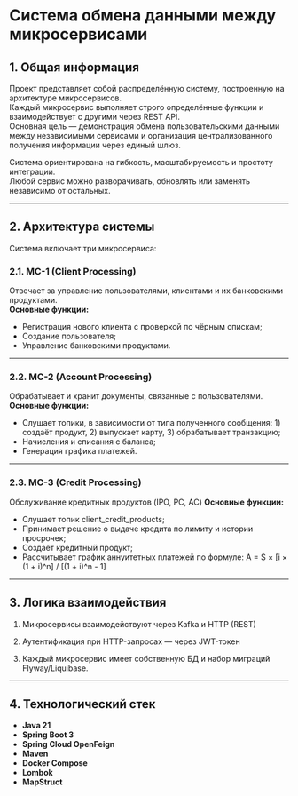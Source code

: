 # Система обмена данными между микросервисами

## 1. Общая информация

Проект представляет собой распределённую систему, построенную на архитектуре микросервисов.  
Каждый микросервис выполняет строго определённые функции и взаимодействует с другими через REST API.  
Основная цель — демонстрация обмена пользовательскими данными между независимыми сервисами и организация централизованного получения информации через единый шлюз.

Система ориентирована на гибкость, масштабируемость и простоту интеграции.  
Любой сервис можно разворачивать, обновлять или заменять независимо от остальных.

---

## 2. Архитектура системы

Система включает три микросервиса:

### 2.1. МС-1 (Client Processing)
Отвечает за управление пользователями, клиентами и их банковскими продуктами.  
**Основные функции:**
- Регистрация нового клиента с проверкой по чёрным спискам;
- Создание пользователя;
- Управление банковскими продуктами.

---

### 2.2. МС-2 (Account Processing)
Обрабатывает и хранит документы, связанные с пользователями.  
**Основные функции:**
- Слушает топики, в зависимости от типа полученного сообщения: 1) создаёт продукт, 2) выпускает карту, 3) обрабатывает транзакцию;
- Начисления и списания с баланса;
- Генерация графика платежей.

---

### 2.3. МС-3 (Credit Processing)
Обслуживание кредитных продуктов (IPO, PC, AC)
**Основные функции:**
- Слушает топик client_credit_products;
- Принимает решение о выдаче кредита по лимиту и истории просрочек;
- Создаёт кредитный продукт;
- Рассчитывает график аннуитетных платежей по формуле: A = S × [i × (1 + i)^n] / [(1 + i)^n - 1]

---

## 3. Логика взаимодействия

1. Микросервисы взаимодействуют через Kafka и HTTP (REST)

2. Аутентификация при HTTP-запросах — через JWT-токен

3. Каждый микросервис имеет собственную БД и набор миграций Flyway/Liquibase.

---

## 4. Технологический стек

- **Java 21**
- **Spring Boot 3**
- **Spring Cloud OpenFeign**
- **Maven**
- **Docker Compose**
- **Lombok**
- **MapStruct**

